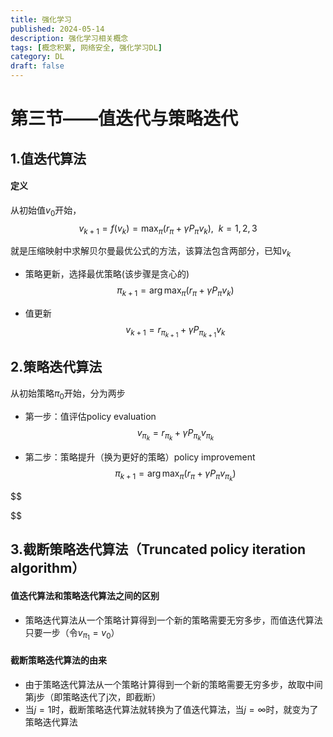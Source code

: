 ```yaml
---
title: 强化学习
published: 2024-05-14
description: 强化学习相关概念
tags: [概念积累, 网络安全, 强化学习DL]
category: DL
draft: false
---
```

# 第三节——值迭代与策略迭代

## 1.值迭代算法

#### 定义

从初始值$v_0$开始，
$$
v_{k+1} = f(v_k) = \max_{\pi}(r_{\pi}+\gamma P_{\pi}v_k),\ \ k=1,2,3
$$

就是压缩映射中求解贝尔曼最优公式的方法，该算法包含两部分，已知$v_k$

- 策略更新，选择最优策略(该步骤是贪心的)
  $$
  \pi_{k+1} = \arg \max_{\pi}(r_{\pi} + \gamma P_{\pi}v_k)
  $$
  
- 值更新
  $$
  v_{k+1} = r_{\pi_{k+1}}+\gamma P_{\pi_{k+1}}v_k
  $$

## 2.策略迭代算法

从初始策略$\pi_0$开始，分为两步

- 第一步：值评估policy evaluation
  $$
  v_{\pi_k} = r_{\pi_k} + \gamma P_{\pi_k}v_{\pi_k}
  $$
  
- 第二步：策略提升（换为更好的策略）policy improvement
  $$
  \pi_{k+1}=\arg \max_{\pi}(r_{\pi}+\gamma P_{\pi}v_{\pi_k})
  $$
  

$$

$$

## 3.截断策略迭代算法（Truncated policy iteration algorithm）

#### 值迭代算法和策略迭代算法之间的区别

- 策略迭代算法从一个策略计算得到一个新的策略需要无穷多步，而值迭代算法只要一步（令$v_{\pi_1} = v_0$）

#### 截断策略迭代算法的由来

- 由于策略迭代算法从一个策略计算得到一个新的策略需要无穷多步，故取中间第j步（即策略迭代了j次，即截断）
- 当$j = 1$时，截断策略迭代算法就转换为了值迭代算法，当$j = \infty$时，就变为了策略迭代算法



